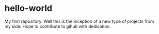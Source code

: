 # hello-world
My first repository.
Well this is the inception of a new type of projects from my side.
Hope to contribute to gihub with dedication.
